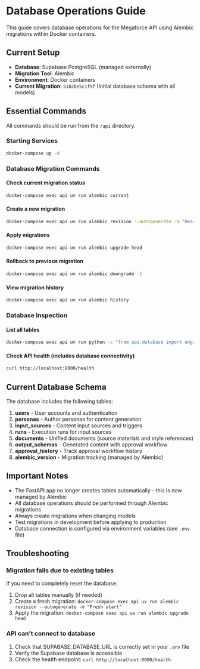 # Database Operations Guide

This guide covers database operations for the Megaforce API using Alembic migrations within Docker containers.

## Current Setup

- **Database**: Supabase PostgreSQL (managed externally)
- **Migration Tool**: Alembic
- **Environment**: Docker containers
- **Current Migration**: `5182be5c1f9f` (Initial database schema with all models)

## Essential Commands

All commands should be run from the `/api` directory.

### Starting Services
```bash
docker-compose up -d
```

### Database Migration Commands

#### Check current migration status
```bash
docker-compose exec api uv run alembic current
```

#### Create a new migration
```bash
docker-compose exec api uv run alembic revision --autogenerate -m "Description of changes"
```

#### Apply migrations
```bash
docker-compose exec api uv run alembic upgrade head
```

#### Rollback to previous migration
```bash
docker-compose exec api uv run alembic downgrade -1
```

#### View migration history
```bash
docker-compose exec api uv run alembic history
```

### Database Inspection

#### List all tables
```bash
docker-compose exec api uv run python -c "from api.database import engine; from sqlalchemy import inspect; insp = inspect(engine); print('Tables:', insp.get_table_names())"
```

#### Check API health (includes database connectivity)
```bash
curl http://localhost:8000/health
```

## Current Database Schema

The database includes the following tables:

1. **users** - User accounts and authentication
2. **personas** - Author personas for content generation
3. **input_sources** - Content input sources and triggers
4. **runs** - Execution runs for input sources
5. **documents** - Unified documents (source materials and style references)
6. **output_schemas** - Generated content with approval workflow
7. **approval_history** - Track approval workflow history
8. **alembic_version** - Migration tracking (managed by Alembic)

## Important Notes

- The FastAPI app no longer creates tables automatically - this is now managed by Alembic
- All database operations should be performed through Alembic migrations
- Always create migrations when changing models
- Test migrations in development before applying to production
- Database connection is configured via environment variables (see `.env` file)

## Troubleshooting

### Migration fails due to existing tables
If you need to completely reset the database:

1. Drop all tables manually (if needed)
2. Create a fresh migration: `docker-compose exec api uv run alembic revision --autogenerate -m "Fresh start"`
3. Apply the migration: `docker-compose exec api uv run alembic upgrade head`

### API can't connect to database
1. Check that SUPABASE_DATABASE_URL is correctly set in your `.env` file
2. Verify the Supabase database is accessible
3. Check the health endpoint: `curl http://localhost:8000/health`



